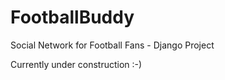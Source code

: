 # FootballBuddy
Social Network for Football Fans - Django Project

Currently under construction :-)
